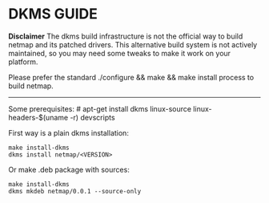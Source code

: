 DKMS GUIDE
==========

**Disclaimer**
The dkms build infrastructure is not the official way to build netmap and its
patched drivers.
This alternative build system is not actively maintained, so you may need some
tweaks to make it work on your platform.

Please prefer the standard ./configure && make && make install process to
build netmap.
**************

Some prerequisites:
    # apt-get install dkms linux-source linux-headers-$(uname -r) devscripts


First way is a plain dkms installation:
```
make install-dkms
dkms install netmap/<VERSION>
```

Or make .deb package with sources:
```
make install-dkms
dkms mkdeb netmap/0.0.1 --source-only
```
